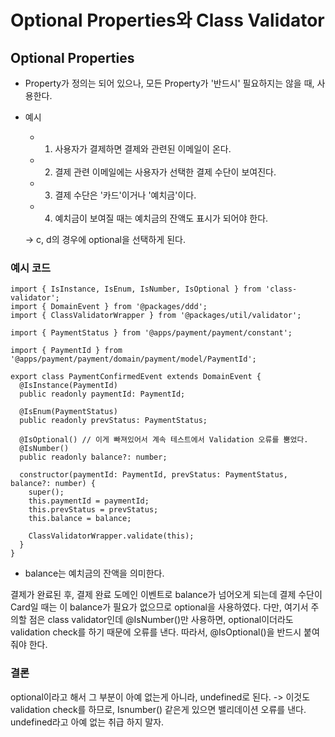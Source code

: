 # Optional Properties와 Class Validator

## Optional Properties
- Property가 정의는 되어 있으나, 모든 Property가 '반드시' 필요하지는 않을 때, 사용한다.
- 예시
    + 1. 사용자가 결제하면 결제와 관련된 이메일이 온다.
    + 2. 결제 관련 이메일에는 사용자가 선택한 결제 수단이 보여진다.
    + 3. 결제 수단은 '카드'이거나 '예치금'이다.
    + 4. 예치금이 보여질 때는 예치금의 잔액도 표시가 되어야 한다.

    -> c, d의 경우에 optional을 선택하게 된다.

### 예시 코드
```
import { IsInstance, IsEnum, IsNumber, IsOptional } from 'class-validator';
import { DomainEvent } from '@packages/ddd';
import { ClassValidatorWrapper } from '@packages/util/validator';

import { PaymentStatus } from '@apps/payment/payment/constant';

import { PaymentId } from '@apps/payment/payment/domain/payment/model/PaymentId';

export class PaymentConfirmedEvent extends DomainEvent {
  @IsInstance(PaymentId)
  public readonly paymentId: PaymentId;

  @IsEnum(PaymentStatus)
  public readonly prevStatus: PaymentStatus;

  @IsOptional() // 이게 빠져있어서 계속 테스트에서 Validation 오류를 뿜었다.
  @IsNumber()
  public readonly balance?: number;

  constructor(paymentId: PaymentId, prevStatus: PaymentStatus, balance?: number) {
    super();
    this.paymentId = paymentId;
    this.prevStatus = prevStatus;
    this.balance = balance;

    ClassValidatorWrapper.validate(this);
  }
}
```
- balance는 예치금의 잔액을 의미한다.

결제가 완료된 후, 결제 완료 도메인 이벤트로 balance가 넘어오게 되는데 결제 수단이 Card일 때는 이 balance가 필요가 없으므로 optional을 사용하였다.
다만, 여기서 주의할 점은 class validator인데 @IsNumber()만 사용하면, optional이더라도 validation check를 하기 때문에 오류를 낸다.
따라서, @IsOptional()을 반드시 붙여줘야 한다.

### 결론
optional이라고 해서 그 부분이 아예 없는게 아니라, undefined로 된다. 
-> 이것도 validation check를 하므로, Isnumber() 같은게 있으면 밸리데이션 오류를 낸다. 
undefined라고 아예 없는 취급 하지 말자.

